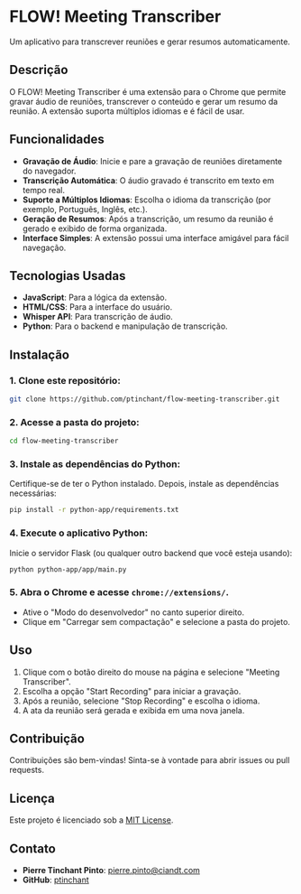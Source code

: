 # FLOW! Meeting Transcriber

Um aplicativo para transcrever reuniões e gerar resumos automaticamente.

## Descrição

O FLOW! Meeting Transcriber é uma extensão para o Chrome que permite gravar áudio de reuniões, transcrever o conteúdo e gerar um resumo da reunião. A extensão suporta múltiplos idiomas e é fácil de usar.

## Funcionalidades

- **Gravação de Áudio**: Inicie e pare a gravação de reuniões diretamente do navegador.
- **Transcrição Automática**: O áudio gravado é transcrito em texto em tempo real.
- **Suporte a Múltiplos Idiomas**: Escolha o idioma da transcrição (por exemplo, Português, Inglês, etc.).
- **Geração de Resumos**: Após a transcrição, um resumo da reunião é gerado e exibido de forma organizada.
- **Interface Simples**: A extensão possui uma interface amigável para fácil navegação.

## Tecnologias Usadas

- **JavaScript**: Para a lógica da extensão.
- **HTML/CSS**: Para a interface do usuário.
- **Whisper API**: Para transcrição de áudio.
- **Python**: Para o backend e manipulação de transcrição.

## Instalação

### 1. Clone este repositório:

```bash
git clone https://github.com/ptinchant/flow-meeting-transcriber.git
```

### 2. Acesse a pasta do projeto:

```bash
cd flow-meeting-transcriber
```

### 3. Instale as dependências do Python:

Certifique-se de ter o Python instalado. Depois, instale as dependências necessárias:

```bash
pip install -r python-app/requirements.txt
```

### 4. Execute o aplicativo Python:

Inicie o servidor Flask (ou qualquer outro backend que você esteja usando):

```bash
python python-app/app/main.py
```

### 5. Abra o Chrome e acesse `chrome://extensions/`.

- Ative o "Modo do desenvolvedor" no canto superior direito.
- Clique em "Carregar sem compactação" e selecione a pasta do projeto.

## Uso

1. Clique com o botão direito do mouse na página e selecione "Meeting Transcriber".
2. Escolha a opção "Start Recording" para iniciar a gravação.
3. Após a reunião, selecione "Stop Recording" e escolha o idioma.
4. A ata da reunião será gerada e exibida em uma nova janela.

## Contribuição

Contribuições são bem-vindas! Sinta-se à vontade para abrir issues ou pull requests.

## Licença

Este projeto é licenciado sob a [MIT License](LICENSE).

## Contato

- **Pierre Tinchant Pinto**: [pierre.pinto@ciandt.com](mailto:pierre.pinto@ciandt.com)
- **GitHub**: [ptinchant](https://github.com/ptinchant)

